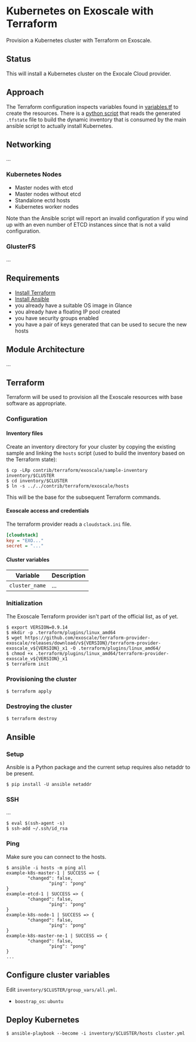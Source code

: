 # Kubernetes on Exoscale with Terraform

Provision a Kubernetes cluster with Terraform on Exoscale.

## Status

This will install a Kubernetes cluster on the Exocale Cloud provider.

## Approach

The Terraform configuration inspects variables found in [variables.tf](variables.tf) to create the resources. There is a [python script](../terraform.py) that reads the generated `.tfstate` file to build the dynamic inventory that is consumed by the main ansible script to actually install Kubernetes.

## Networking

...

### Kubernetes Nodes

- Master nodes with etcd
- Master nodes without etcd
- Standalone ectd hosts
- Kubernetes worker nodes

Note than the Ansible script will report an invalid configuration if you wind up with an even number of ETCD instances since that is not a valid configuration.

### GlusterFS

...

## Requirements

- [Install Terraform](https://www.terraform.io/intro/getting-started/install.html)
- [Install Ansible](http://docs.ansible.com/ansible/latest/intro_installation.html)
- you already have a suitable OS image in Glance
- you already have a floating IP pool created
- you have security groups enabled
- you have a pair of keys generated that can be used to secure the new hosts

## Module Architecture

...

## Terraform

Terraform will be used to provision all the Exoscale resources with base software as appropriate.

### Configuration

#### Inventory files

Create an inventory directory for your cluster by copying the existing sample and linking the `hosts` script (used to build the inventory based on the Terraform state):

```console
$ cp -LRp contrib/terraform/exoscale/sample-inventory inventory/$CLUSTER
$ cd inventory/$CLUSTER
$ ln -s ../../contrib/terraform/exoscale/hosts
```

This will be the base for the subsequent Terraform commands.

#### Exoscale access and credentials

The terraform provider reads a `cloudstack.ini` file.

```ini
[cloudstack]
key = "EXO..."
secret = "..."
```

#### Cluster variables


| Variable | Description |
|----------|-------------|
| `cluster_name` | ... |

### Initialization

The Exoscale Terraform provider isn't part of the official list, as of yet.

```console
$ export VERSION=0.9.14
$ mkdir -p .terraform/plugins/linux_amd64
$ wget https://github.com/exoscale/terraform-provider-exoscale/releases/download/v${VERSION}/terraform-provider-exoscale_v${VERSION}_x1 -O .terraform/plugins/linux_amd64/
$ chmod +x .terraform/plugins/linux_amd64/terraform-provider-exoscale_v${VERSION}_x1
$ terraform init
```

### Provisioning the cluster

```console
$ terraform apply
```

### Destroying the cluster


```console
$ terraform destroy
```

## Ansible

### Setup

Ansible is a Python package and the current setup requires also netaddr to be present.

```console
$ pip install -U ansible netaddr
```

### SSH

...

```console
$ eval $(ssh-agent -s)
$ ssh-add ~/.ssh/id_rsa
```

### Ping

Make sure you can connect to the hosts.

```console
$ ansible -i hosts -m ping all
example-k8s-master-1 | SUCCESS => {
        "changed": false,
                "ping": "pong"
}
example-etcd-1 | SUCCESS => {
        "changed": false,
                "ping": "pong"
}
example-k8s-node-1 | SUCCESS => {
        "changed": false,
                "ping": "pong"
}
example-k8s-master-ne-1 | SUCCESS => {
        "changed": false,
                "ping": "pong"
}
...
```

## Configure cluster variables

Edit `inventory/$CLUSTER/group_vars/all.yml`.

- `boostrap_os`: `ubuntu`

## Deploy Kubernetes

```console
$ ansible-playbook --become -i inventory/$CLUSTER/hosts cluster.yml
```
